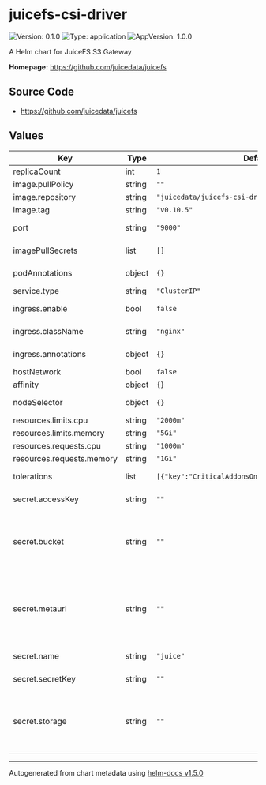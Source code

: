 # juicefs-csi-driver

![Version: 0.1.0](https://img.shields.io/badge/Version-0.1.0-informational?style=flat-square) ![Type: application](https://img.shields.io/badge/Type-application-informational?style=flat-square) ![AppVersion: 1.0.0](https://img.shields.io/badge/AppVersion-1.0.0-informational?style=flat-square)

A Helm chart for JuiceFS S3 Gateway

**Homepage:** <https://github.com/juicedata/juicefs>

## Source Code

* <https://github.com/juicedata/juicefs>

## Values

| Key | Type | Default                                              | Description |
|-----|--|------------------------------------------------------|-------------|
| replicaCount | int | `1`                                                  |  |
| image.pullPolicy | string | `""`                                                 |  |
| image.repository | string | `"juicedata/juicefs-csi-driver"`                     |  |
| image.tag | string | `"v0.10.5"`                                          |  |
| port | string | `"9000"`                                            | JuiceFS S3 Gateway port  |
| imagePullSecrets | list | `[]` | ImagePullSecrets for pod |
| podAnnotations | object | `{}`                                                 | Annotations for pod |
| service.type | string | `"ClusterIP"`                                          | Type of service |
| ingress.enable | bool | `false`                                                | Enable ingress or not |
| ingress.className | string | `"nginx"`                                                 | ClassName for ingress |
| ingress.annotations | object | `{}`                                                 | Annotations for ingress |
| hostNetwork | bool | `false`                                              |  |
| affinity | object | `{}`                                                 | Affinity for pod |
| nodeSelector | object | `{}`                                                 | Node selector for pod |
| resources.limits.cpu | string | `"2000m"`                                            |  |
| resources.limits.memory | string | `"5Gi"`                                              |  |
| resources.requests.cpu | string | `"1000m"`                                            |  |
| resources.requests.memory | string | `"1Gi"`                                              |  |
| tolerations | list | `[{"key":"CriticalAddonsOnly","operator":"Exists"}]` | Tolerations for pod |
| secret.accessKey | string | `""`                                                 | Access key for object storage |
| secret.bucket | string | `""`                                                 | Bucket URL. Read [this document](https://github.com/juicedata/juicefs/blob/main/docs/en/how_to_setup_object_storage.md) to learn how to setup different object storage. |
| secret.metaurl | string | `""`                                                 | Connection URL for metadata engine (e.g. Redis). Read [this document](https://github.com/juicedata/juicefs/blob/main/docs/en/databases_for_metadata.md) for more information. |
| secret.name | string | `"juice"`                                            | The JuiceFS file system name. |
| secret.secretKey | string | `""`                                                 | Secret key for object storage |
| secret.storage | string | `""`                                                 | Object storage type, such as `s3`, `gs`, `oss`. Read [this document](https://github.com/juicedata/juicefs/blob/main/docs/en/how_to_setup_object_storage.md) for the full supported list. |

----------------------------------------------
Autogenerated from chart metadata using [helm-docs v1.5.0](https://github.com/norwoodj/helm-docs/releases/v1.5.0)
